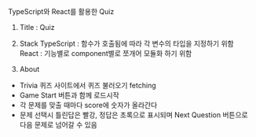 TypeScript와 React를 활용한 Quiz

1. Title : Quiz

2. Stack
TypeScript : 함수가 호출됨에 따라 각 변수의 타입을 지정하기 위함 <br/>
React : 기능별로 component별로 쪼개어 모듈화 하기 위함

3. About
- Trivia 퀴즈 사이트에서 퀴즈 불러오기 fetching
- Game Start 버튼과 함께 로드시작
- 각 문제를 맞출 때마다 score에 숫자가 올라간다
- 문제 선택시 틀린답은 빨강, 정답은 초록으로 표시되며 Next Question 버튼으로 다음 문제로 넘어갈 수 있음
